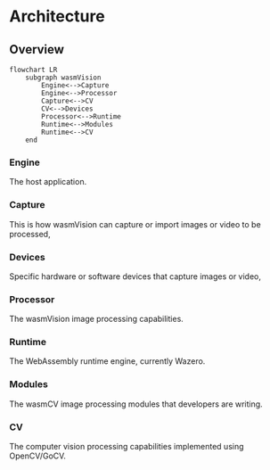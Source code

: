 # Architecture

## Overview

```mermaid
flowchart LR
    subgraph wasmVision
        Engine<-->Capture
        Engine<-->Processor
        Capture<-->CV
        CV<-->Devices
        Processor<-->Runtime
        Runtime<-->Modules
        Runtime<-->CV
    end
```

### Engine

The host application.

### Capture

This is how wasmVision can capture or import images or video to be processed,

### Devices

Specific hardware or software devices that capture images or video,

### Processor

The wasmVision image processing capabilities.

### Runtime

The WebAssembly runtime engine, currently Wazero.

### Modules

The wasmCV image processing modules that developers are writing.

### CV

The computer vision processing capabilities implemented using OpenCV/GoCV.

